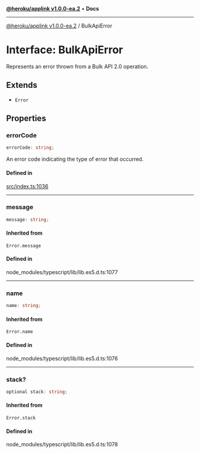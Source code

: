 [**@heroku/applink v1.0.0-ea.2**](../README.md) • **Docs**

***

[@heroku/applink v1.0.0-ea.2](../README.md) / BulkApiError

# Interface: BulkApiError

Represents an error thrown from a Bulk API 2.0 operation.

## Extends

- `Error`

## Properties

### errorCode

```ts
errorCode: string;
```

An error code indicating the type of error that occurred.

#### Defined in

[src/index.ts:1036](https://github.com/heroku/heroku-applink-nodejs/blob/3fb51da43e4d04227af35a3ae6f0781c0baa825b/src/index.ts#L1036)

***

### message

```ts
message: string;
```

#### Inherited from

`Error.message`

#### Defined in

node\_modules/typescript/lib/lib.es5.d.ts:1077

***

### name

```ts
name: string;
```

#### Inherited from

`Error.name`

#### Defined in

node\_modules/typescript/lib/lib.es5.d.ts:1076

***

### stack?

```ts
optional stack: string;
```

#### Inherited from

`Error.stack`

#### Defined in

node\_modules/typescript/lib/lib.es5.d.ts:1078
